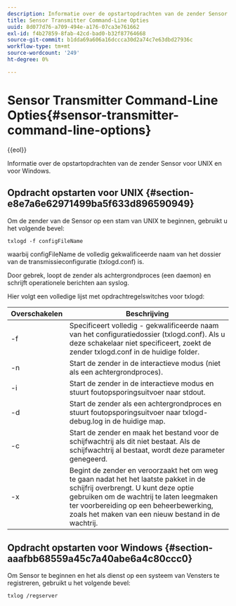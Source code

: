 ```yaml
---
description: Informatie over de opstartopdrachten van de zender Sensor voor UNIX en voor Windows.
title: Sensor Transmitter Command-Line Opties
uuid: 8d077d76-a709-494e-a176-07ca3e761662
exl-id: f4b27859-8fab-42cd-bad0-b32f87764668
source-git-commit: b1dda69a606a16dccca30d2a74c7e63dbd27936c
workflow-type: tm+mt
source-wordcount: '249'
ht-degree: 0%

---
```


# Sensor Transmitter Command-Line Opties{#sensor-transmitter-command-line-options}

{{eol}}

Informatie over de opstartopdrachten van de zender Sensor voor UNIX en voor Windows.

## Opdracht opstarten voor UNIX {#section-e8e7a6e62971499ba5f633d896590949}

Om de zender van de Sensor op een stam van UNIX te beginnen, gebruikt u het volgende bevel:

```
txlogd -f configFileName
```

waarbij configFileName de volledig gekwalificeerde naam van het dossier van de transmissieconfiguratie (txlogd.conf) is.

Door gebrek, loopt de zender als achtergrondproces (een daemon) en schrijft operationele berichten aan syslog.

Hier volgt een volledige lijst met opdrachtregelswitches voor txlogd:

| Overschakelen | Beschrijving |
|---|---|
| -f | Specificeert volledig - gekwalificeerde naam van het configuratiedossier (txlogd.conf). Als u deze schakelaar niet specificeert, zoekt de zender txlogd.conf in de huidige folder. |
| -n | Start de zender in de interactieve modus (niet als een achtergrondproces). |
| -i | Start de zender in de interactieve modus en stuurt foutopsporingsuitvoer naar stdout. |
| -d | Start de zender als een achtergrondproces en stuurt foutopsporingsuitvoer naar txlogd-debug.log in de huidige map. |
| -c | Start de zender en maak het bestand voor de schijfwachtrij als dit niet bestaat. Als de schijfwachtrij al bestaat, wordt deze parameter genegeerd. |
| -x | Begint de zender en veroorzaakt het om weg te gaan nadat het het laatste pakket in de schijfrij overbrengt. U kunt deze optie gebruiken om de wachtrij te laten leegmaken ter voorbereiding op een beheerbewerking, zoals het maken van een nieuw bestand in de wachtrij. |

## Opdracht opstarten voor Windows {#section-aaafbb68559a45c7a40abe6a4c80ccc0}

Om Sensor te beginnen en het als dienst op een systeem van Vensters te registreren, gebruikt u het volgende bevel:

```
txlog /regserver
```
